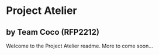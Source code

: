 # Project Atelier
## by Team Coco (RFP2212)

Welcome to the Project Atelier readme. More to come soon...
